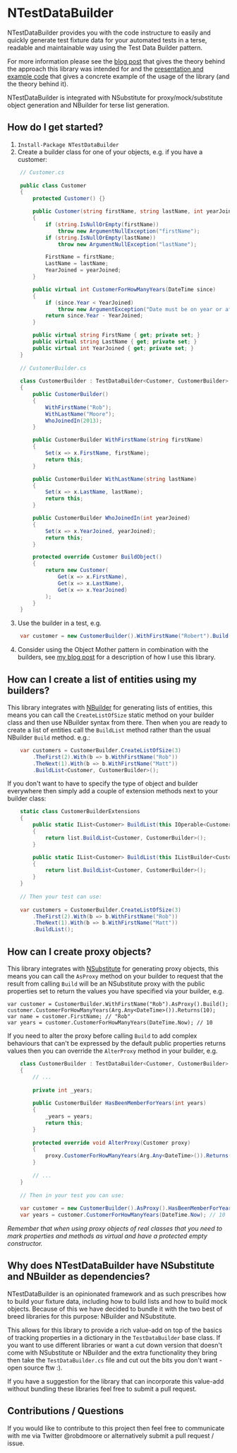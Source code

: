 ﻿NTestDataBuilder
================

NTestDataBuilder provides you with the code instructure to easily and quickly generate test fixture data for your automated tests in a terse, readable and maintainable way using the Test Data Builder pattern.

For more information please see the [blog post](http://robdmoore.id.au/blog/2013/05/26/test-data-generation-the-right-way-object-mother-test-data-builders-nsubstitute-nbuilder/) that gives the theory behind the approach this library was intended for and the [presentation and example code](https://github.com/robdmoore/TestFixtureDataGenerationPresentation) that gives a concrete example of the usage of the library (and the theory behind it).

NTestDataBuilder is integrated with NSubstitute for proxy/mock/substitute object generation and NBuilder for terse list generation.

How do I get started?
---------------------

1. `Install-Package NTestDataBuilder`
2. Create a builder class for one of your objects, e.g. if you have a customer:
```c#
    // Customer.cs
    
    public class Customer
    {
        protected Customer() {}

        public Customer(string firstName, string lastName, int yearJoined)
        {
            if (string.IsNullOrEmpty(firstName))
                throw new ArgumentNullException("firstName");
            if (string.IsNullOrEmpty(lastName))
                throw new ArgumentNullException("lastName");

            FirstName = firstName;
            LastName = lastName;
            YearJoined = yearJoined;
        }

        public virtual int CustomerForHowManyYears(DateTime since)
        {
            if (since.Year < YearJoined)
                throw new ArgumentException("Date must be on year or after year that customer joined.", "since");
            return since.Year - YearJoined;
        }

        public virtual string FirstName { get; private set; }
        public virtual string LastName { get; private set; }
        public virtual int YearJoined { get; private set; }
    }
    
    // CustomerBuilder.cs
    
    class CustomerBuilder : TestDataBuilder<Customer, CustomerBuilder>
    {
        public CustomerBuilder()
        {
            WithFirstName("Rob");
            WithLastName("Moore");
            WhoJoinedIn(2013);
        }

        public CustomerBuilder WithFirstName(string firstName)
        {
            Set(x => x.FirstName, firstName);
            return this;
        }

        public CustomerBuilder WithLastName(string lastName)
        {
            Set(x => x.LastName, lastName);
            return this;
        }

        public CustomerBuilder WhoJoinedIn(int yearJoined)
        {
            Set(x => x.YearJoined, yearJoined);
            return this;
        }

        protected override Customer BuildObject()
        {
            return new Customer(
                Get(x => x.FirstName),
                Get(x => x.LastName),
                Get(x => x.YearJoined)
            );
        }
    }
```
3. Use the builder in a test, e.g.
```c#
    var customer = new CustomerBuilder().WithFirstName("Robert").Build();
```
4. Consider using the Object Mother pattern in combination with the builders, see [my blog post](http://robdmoore.id.au/blog/2013/05/26/test-data-generation-the-right-way-object-mother-test-data-builders-nsubstitute-nbuilder/) for a description of how I use this library.

How can I create a list of entities using my builders?
------------------------------------------------------

This library integrates with [NBuilder](http://nbuilder.org/) for generating lists of entities, this means you can call the `CreateListOfSize` static method on your builder class and then use NBuilder syntax from there. Then when you are ready to create a list of entities call the `BuildList` method rather than the usual NBuilder `Build` method. e.g.:

```c#
    var customers = CustomerBuilder.CreateListOfSize(3)
        .TheFirst(2).With(b => b.WithFirstName("Rob"))
        .TheNext(1).With(b => b.WithFirstName("Matt"))
        .BuildList<Customer, CustomerBuilder>();
```

If you don't want to have to specify the type of object and builder everywhere then simply add a couple of extension methods next to your builder class:

```c#
    static class CustomerBuilderExtensions
    {
        public static IList<Customer> BuildList(this IOperable<CustomerBuilder> list)
        {
            return list.BuildList<Customer, CustomerBuilder>();
        }

        public static IList<Customer> BuildList(this IListBuilder<CustomerBuilder> list)
        {
            return list.BuildList<Customer, CustomerBuilder>();
        }
    }
    
    // Then your test can use:
    
    var customers = CustomerBuilder.CreateListOfSize(3)
        .TheFirst(2).With(b => b.WithFirstName("Rob"))
        .TheNext(1).With(b => b.WithFirstName("Matt"))
        .BuildList();
```

How can I create proxy objects?
-------------------------------

This library integrates with [NSubstitute](http://nsubstitute.github.io/) for generating proxy objects, this means you can call the `AsProxy` method on your builder to request that the result from calling `Build` will be an NSubstitute proxy with the public properties set to return the values you have specified via your builder, e.g.

    var customer = CustomerBuilder.WithFirstName("Rob").AsProxy().Build();
    customer.CustomerForHowManyYears(Arg.Any<DateTime>()).Returns(10);
    var name = customer.FirstName; // "Rob"
    var years = customer.CustomerForHowManyYears(DateTime.Now); // 10

If you need to alter the proxy before calling `Build` to add complex behaviours that can't be expressed by the default public properties returns values then you can override the `AlterProxy` method in your builder, e.g.

```c#
    class CustomerBuilder : TestDataBuilder<Customer, CustomerBuilder>
    {
        // ...
        
        private int _years;
        
        public CustomerBuilder HasBeenMemberForYears(int years)
        {
            _years = years;
            return this;
        }
        
        protected override void AlterProxy(Customer proxy)
        {
            proxy.CustomerForHowManyYears(Arg.Any<DateTime>()).Returns(_years);
        }
        
        // ...
    }
    
    // Then in your test you can use:
    
    var customer = new CustomerBuilder().AsProxy().HasBeenMemberForYears(10);
    var years = customer.CustomerForHowManyYears(DateTime.Now); // 10
```

*Remember that when using proxy objects of real classes that you need to mark properties and methods as virtual and have a protected empty constructor.*

Why does NTestDataBuilder have NSubstitute and NBuilder as dependencies?
------------------------------------------------------------------------

NTestDataBuilder is an opinionated framework and as such prescribes how to build your fixture data, including how to build lists and how to build mock objects. Because of this we have decided to bundle it with the two best of breed libraries for this purpose: NBuilder and NSubstitute.

This allows for this library to provide a rich value-add on top of the basics of tracking properties in a dictionary in the `TestDataBuilder` base class. If you want to use different libraries or want a cut down version that doesn't come with NSubstitute or NBuilder and the extra functionality they bring then take the `TestDataBuilder.cs` file and cut out the bits you don't want - open source ftw :).

If you have a suggestion for the library that can incorporate this value-add without bundling these libraries feel free to submit a pull request.

Contributions / Questions
-------------------------

If you would like to contribute to this project then feel free to communicate with me via Twitter @robdmoore or alternatively submit a pull request / issue.
